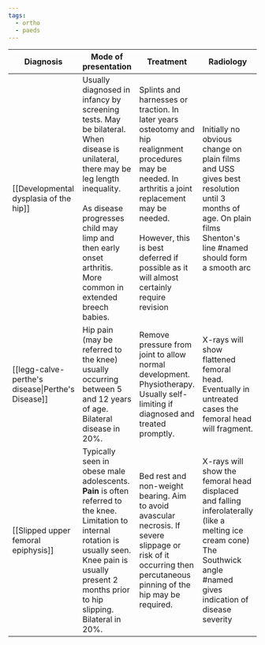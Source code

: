 ```yaml
---
tags:
  - ortho
  - paeds
---
```


| **Diagnosis**                                     | **Mode of presentation**                                                                                                                                                                                                                                | **Treatment**                                                                                                                                                                                                                                             | **Radiology**                                                                                                                                                           |
| ------------------------------------------------- | ------------------------------------------------------------------------------------------------------------------------------------------------------------------------------------------------------------------------------------------------------- | --------------------------------------------------------------------------------------------------------------------------------------------------------------------------------------------------------------------------------------------------------- | ----------------------------------------------------------------------------------------------------------------------------------------------------------------------- |
| [[Developmental dysplasia of the hip]]            | Usually diagnosed in infancy by screening tests. May be bilateral.  When disease is unilateral, there may be leg length inequality. <br><br>As disease progresses child may limp and then early onset arthritis. More common in extended breech babies. | Splints and harnesses or traction. In later years osteotomy and hip realignment procedures may be needed. In arthritis a joint replacement may be needed. <br><br>However, this is best deferred if possible as it will almost certainly require revision | Initially no obvious change on plain films and USS gives best resolution until 3 months of age. On plain films Shenton's line #named should form a smooth arc           |
| [[legg-calve-perthe's disease\|Perthe's Disease]] | Hip pain (may be referred to the knee) usually occurring between 5 and 12 years of age. Bilateral disease in 20%.                                                                                                                                       | Remove pressure from joint to allow normal development. Physiotherapy. Usually self-limiting if diagnosed and treated promptly.                                                                                                                           | X-rays will show flattened femoral head. Eventually in untreated cases the femoral head will fragment.                                                                  |
| [[Slipped upper femoral epiphysis]]               | Typically seen in obese male adolescents. **Pain** is often referred to the knee. Limitation to internal rotation is usually seen. Knee pain is usually present 2 months prior to hip slipping. Bilateral in 20%.                                       | Bed rest and non-weight bearing. Aim to avoid avascular necrosis. If severe slippage or risk of it occurring then percutaneous pinning of the hip may be required.                                                                                        | X-rays will show the femoral head displaced and falling inferolaterally (like a melting ice cream cone) The Southwick angle #named gives indication of disease severity |